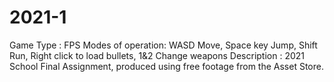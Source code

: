 # 2021-1
Game Type : FPS
Modes of operation: WASD Move, Space key Jump, Shift Run, Right click to load bullets, 1&2 Change weapons
Description : 2021 School Final Assignment, produced using free footage from the Asset Store.
